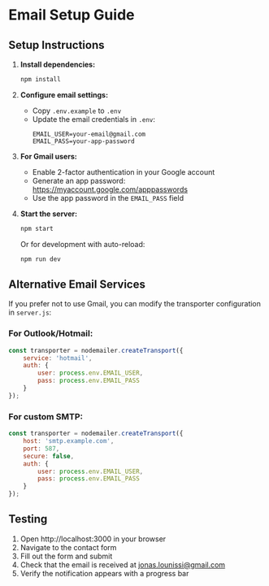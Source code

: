 # Email Setup Guide

## Setup Instructions

1. **Install dependencies:**
   ```bash
   npm install
   ```

2. **Configure email settings:**
   - Copy `.env.example` to `.env`
   - Update the email credentials in `.env`:
     ```
     EMAIL_USER=your-email@gmail.com
     EMAIL_PASS=your-app-password
     ```

3. **For Gmail users:**
   - Enable 2-factor authentication in your Google account
   - Generate an app password: https://myaccount.google.com/apppasswords
   - Use the app password in the `EMAIL_PASS` field

4. **Start the server:**
   ```bash
   npm start
   ```
   
   Or for development with auto-reload:
   ```bash
   npm run dev
   ```

## Alternative Email Services

If you prefer not to use Gmail, you can modify the transporter configuration in `server.js`:

### For Outlook/Hotmail:
```javascript
const transporter = nodemailer.createTransport({
    service: 'hotmail',
    auth: {
        user: process.env.EMAIL_USER,
        pass: process.env.EMAIL_PASS
    }
});
```

### For custom SMTP:
```javascript
const transporter = nodemailer.createTransport({
    host: 'smtp.example.com',
    port: 587,
    secure: false,
    auth: {
        user: process.env.EMAIL_USER,
        pass: process.env.EMAIL_PASS
    }
});
```

## Testing

1. Open http://localhost:3000 in your browser
2. Navigate to the contact form
3. Fill out the form and submit
4. Check that the email is received at jonas.lounissi@gmail.com
5. Verify the notification appears with a progress bar